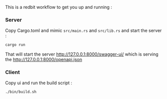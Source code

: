 This is a redbit workflow to get you up and running :

### Server

Copy Cargo.toml and mimic `src/main.rs` and `src/lib.rs` and start the server :
```bash
cargo run
```
That will start the server http://127.0.0.1:8000/swagger-ui/ which is serving the http://127.0.0.1:8000/openapi.json

### Client 

Copy ui and run the build script :
```bash
./bin/build.sh
```